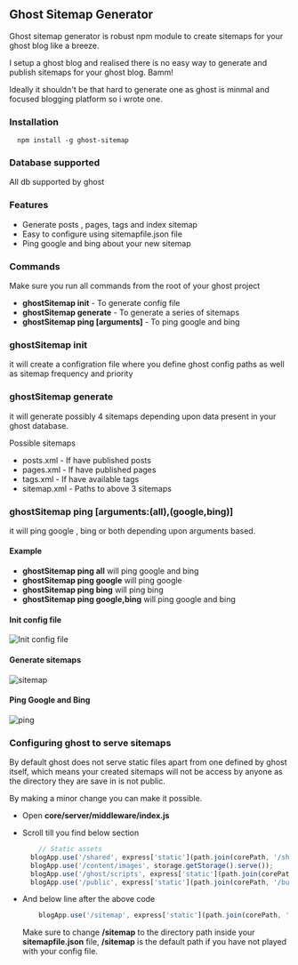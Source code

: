 ## Ghost Sitemap Generator

Ghost sitemap generator is robust npm module to create sitemaps for your ghost blog like a breeze.

I setup a ghost blog and realised there is no easy way to generate and publish sitemaps for your ghost blog. Bamm!

Ideally it shouldn't be that hard to generate one as ghost is minmal and focused blogging platform so i wrote one.


### Installation

```
  npm install -g ghost-sitemap
```

### Database supported

All db supported by ghost

### Features

* Generate posts , pages, tags and index sitemap
* Easy to configure using sitemapfile.json file
* Ping google and bing about your new sitemap

### Commands

Make sure you run all commands from the root of your ghost project

* **ghostSitemap init** - To generate config file
* **ghostSitemap generate** - To generate a series of sitemaps
* **ghostSitemap ping [arguments]** - To ping google and bing

### ghostSitemap init

it will create a configration file where you define ghost config paths as well as sitemap frequency and priority

### ghostSitemap generate

it will generate possibly 4 sitemaps depending upon data present in your ghost database.

Possible sitemaps

* posts.xml - If have published posts
* pages.xml - If have published pages
* tags.xml - If have available tags
* sitemap.xml - Paths to above 3 sitemaps

### ghostSitemap ping [arguments:(all),(google,bing)]

it will ping google , bing or both depending upon arguments based.

#### Example

* **ghostSitemap ping all** will ping google and bing
* **ghostSitemap ping google** will ping google
* **ghostSitemap ping bing** will ping bing
* **ghostSitemap ping google,bing** will ping google and bing


#### Init config file

![Init config file](http://i1117.photobucket.com/albums/k594/thetutlage/ScreenShot2014-11-09at85253pm_zps744ae7d2.png)

#### Generate sitemaps

![sitemap](http://i1117.photobucket.com/albums/k594/thetutlage/ScreenShot2014-11-09at85236pm_zps080efd9c.png)

#### Ping Google and Bing

![ping](http://i1117.photobucket.com/albums/k594/thetutlage/ScreenShot2014-11-09at111919pm_zpsbd11ad1c.png)


### Configuring ghost to serve sitemaps

By default ghost does not serve static files apart from one defined by ghost itself, which means your created sitemaps will not
be access by anyone as the directory they are save in is not public.


By making a minor change you can make it possible.

* Open **core/server/middleware/index.js**
* Scroll till you find below section

  ```javascript
      // Static assets
    blogApp.use('/shared', express['static'](path.join(corePath, '/shared'), {maxAge: utils.ONE_HOUR_MS}));
    blogApp.use('/content/images', storage.getStorage().serve());
    blogApp.use('/ghost/scripts', express['static'](path.join(corePath, '/built/scripts'), {maxAge: utils.ONE_YEAR_MS}));
    blogApp.use('/public', express['static'](path.join(corePath, '/built/public'), {maxAge: utils.ONE_YEAR_MS}));
    ```
* And below line after the above code
  ```javascript
      blogApp.use('/sitemap', express['static'](path.join(corePath, '../sitemap'), {maxAge: utils.ONE_HOUR_MS}));
  ```

  Make sure to change **/sitemap** to the directory path inside your **sitemapfile.json** file, **/sitemap** is the default path if you have not played with your config file.
